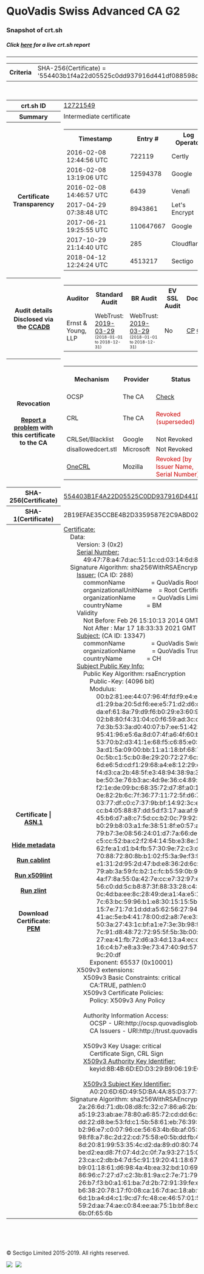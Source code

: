 # QuoVadis Swiss Advanced CA G2
### Snapshot of crt.sh
##### Click [here](https://crt.sh/?q=554403B1F4A22D05525C0DD937916D441DF088598DCD4EFEF1676B09D0CA7824) for a live crt.sh report

---
<!DOCTYPE HTML PUBLIC "-//W3C//DTD HTML 4.0 Transitional//EN">
<HTML>

<BODY>

<TABLE>
  <TR>
    <TH class="outer">Criteria</TH>
    <TD class="outer">SHA-256(Certificate) = '554403b1f4a22d05525c0dd937916d441df088598dcd4efef1676b09d0ca7824'</TD>
  </TR>
</TABLE>
<BR>
<TABLE>
  <TR>
    <TH class="outer">crt.sh ID</TH>
    <TD class="outer"><A href="?id=12721549">12721549</A></TD>
  </TR>
  <TR>
    <TH class="outer">Summary</TH>
    <TD class="outer">Intermediate certificate</TD>
  </TR>
  <TR>
    <TH class="outer">Certificate<BR>Transparency</TH>
    <TD class="outer">
<TABLE class="options" style="margin-left:0px">
  <TR>
    <TH>Timestamp</TH>
    <TH>Entry #</TH>
    <TH>Log Operator</TH>
    <TH>Log URL</TH>
  </TR>
  <TR>
    <TD>2016-02-08&nbsp; <FONT class="small">12:44:56 UTC</FONT></TD>
    <TD>722119</TD>
    <TD>Certly</TD>
    <TD>https://log.certly.io</TD>
  </TR>
  <TR>
    <TD>2016-02-08&nbsp; <FONT class="small">13:19:06 UTC</FONT></TD>
    <TD>12594378</TD>
    <TD>Google</TD>
    <TD>https://ct.googleapis.com/pilot</TD>
  </TR>
  <TR>
    <TD>2016-02-08&nbsp; <FONT class="small">14:46:57 UTC</FONT></TD>
    <TD>6439</TD>
    <TD>Venafi</TD>
    <TD>https://ctlog.api.venafi.com</TD>
  </TR>
  <TR>
    <TD>2017-04-29&nbsp; <FONT class="small">07:38:48 UTC</FONT></TD>
    <TD>8943861</TD>
    <TD>Let's Encrypt</TD>
    <TD>https://clicky.ct.letsencrypt.org</TD>
  </TR>
  <TR>
    <TD>2017-06-21&nbsp; <FONT class="small">19:25:55 UTC</FONT></TD>
    <TD>110647667</TD>
    <TD>Google</TD>
    <TD>https://ct.googleapis.com/rocketeer</TD>
  </TR>
  <TR>
    <TD>2017-10-29&nbsp; <FONT class="small">21:14:40 UTC</FONT></TD>
    <TD>285</TD>
    <TD>Cloudflare</TD>
    <TD>https://ct.cloudflare.com/logs/nimbus2021</TD>
  </TR>
  <TR>
    <TD>2018-04-12&nbsp; <FONT class="small">12:24:24 UTC</FONT></TD>
    <TD>4513217</TD>
    <TD>Sectigo</TD>
    <TD>https://dodo.ct.comodo.com</TD>
  </TR>
</TABLE>
    </TD>
  </TR>
  <TR>
    <TH class="outer">Audit details<BR>
      <DIV class="small" style="padding-top:3px">Disclosed via the
        <A href="//ccadb-public.secure.force.com/mozilla/PublicAllIntermediateCerts" target="_blank">CCADB</A></DIV>
    </TH>
    <TD class="outer">
<TABLE class="options" style="margin-left:0px">
  <TR>
    <TH>Auditor</TH>
    <TH>Standard Audit</TH>
    <TH>BR Audit</TH>
    <TH>EV SSL Audit</TH>
    <TH>Documents</TH>
    <TH>CCADB</TH>
    <TH>Root Owner / Certificate</TH>
  </TR>
  <TR>
    <TD style="vertical-align:middle">Ernst & Young, LLP</TD>
    <TD>WebTrust:
      <A href="https://www.cpacanada.ca/generichandlers/CPACHandler.ashx?attachmentid=227627" target="_blank">2019-03-29</A>
      <BR><FONT style="font-size:8pt">(2018-01-01 to 2018-12-31)</FONT></TD>
    <TD>WebTrust:
      <A href="https://www.cpacanada.ca/generichandlers/CPACHandler.ashx?attachmentid=227628" target="_blank">2019-03-29</A>
      <BR><FONT style="font-size:8pt">(2018-01-01 to 2018-12-31)</FONT></TD>
    <TD>No    <TD>
      <A href="https://www.quovadisglobal.com/~/media/Files/Repository/QV_RCA1_RCA3_CPCPS_V4_25.ashx" target="blank">CP</A>
      <A href="https://www.quovadisglobal.com/~/media/Files/Repository/QV_RCA2_CPCPS_v2.5.ashx" target="blank">CPS</A>
    </TD>
    <TD><A href="//ccadb.force.com/001o000000x2543AAA" target="_blank">001o000000x2543AAA</A></TD>
    <TD><A href="/?id=8878">QuoVadis</A></TD>
  </TR>
</TABLE>
    </TD>
  </TR>
  <TR>
    <TH class="outer">Revocation<BR><BR>
      <DIV class="small" style="padding-top:3px"><A href="?id=12721549&opt=problemreporting">Report a problem</A> with<BR>this certificate to the CA</DIV></TH>
    <TD class="outer">
      <TABLE class="options" style="margin-left:0px">
        <TR>
          <TH>Mechanism</TH>
          <TH>Provider</TH>
          <TH>Status</TH>
          <TH>Revocation Date</TH>
          <TH>Last Observed in CRL</TH>
          <TH>Last Checked <SPAN style="color:#CC0000;vertical-align:middle;font-size:70%;font-weight:normal">(Error)</SPAN></TH>
        </TR>
        <TR>
          <TD>OCSP</TD>
          <TD>The CA</TD>
          <TD><A href="?id=12721549&opt=ocsp">Check</A></TD>
          <TD><SPAN style="color:#888888">?</SPAN></TD>
          <TD><SPAN style="color:#888888">n/a</SPAN></TD>
          <TD><SPAN style="color:#888888">?</SPAN></TD>
        </TR>
        <TR>
          <TD>CRL</TD>
          <TD>The CA</TD>
          <TD><SPAN style="color:#CC0000">Revoked (superseded)</SPAN></TD><TD>2019-09-13&nbsp; <FONT class="small">14:29:03 UTC</FONT></TD><TD>2019-11-29&nbsp; <FONT class="small">19:57:27 UTC</FONT></TD><TD>2019-12-04&nbsp; <FONT class="small">20:05:09 UTC</FONT></TD>
        </TR>
        <TR>
          <TD>CRLSet/Blacklist</TD>
          <TD>Google</TD>
          <TD>Not Revoked</TD>
          <TD><SPAN style="color:#888888">n/a</SPAN></TD>
          <TD><SPAN style="color:#888888">n/a</SPAN></TD>
          <TD><SPAN style="color:#888888">n/a</SPAN></TD>
        </TR>
        <TR>
          <TD>disallowedcert.stl</TD>
          <TD>Microsoft</TD>
          <TD>Not Revoked</TD>
          <TD><SPAN style="color:#888888">n/a</SPAN></TD>
          <TD><SPAN style="color:#888888">n/a</SPAN></TD>
          <TD><SPAN style="color:#888888">n/a</SPAN></TD>
        </TR>
        <TR>
          <TD><A href="/mozilla-onecrl" target="_blank">OneCRL</A></TD>
          <TD>Mozilla</TD>
          <TD><SPAN style="color:#CC0000">Revoked [by Issuer Name, Serial Number]</SPAN></TD><TD><SPAN style="color:#888888">Unknown</SPAN></TD>
          <TD><SPAN style="color:#888888">n/a</SPAN></TD>
          <TD><SPAN style="color:#888888">n/a</SPAN></TD>
        </TR>
      </TABLE>
    </TD>
  </TR>
  <TR>
    <TH class="outer">SHA-256(Certificate)</TH>
    <TD class="outer"><A href="//censys.io/certificates/554403b1f4a22d05525c0dd937916d441df088598dcd4efef1676b09d0ca7824">554403B1F4A22D05525C0DD937916D441DF088598DCD4EFEF1676B09D0CA7824</A></TD>
  </TR>
  <TR>
    <TH class="outer">SHA-1(Certificate)</TH>
    <TD class="outer">2B19EFAE35CCBE4B2D3359587E2C9ABD02D8968D</TD>
  </TR>
  <TR>
    <TH class="outer">Certificate | <A href="?asn1=12721549">ASN.1</A>
      <SPAN class="small"><BR>
      <BR><BR><A href="?id=12721549&opt=nometadata">Hide metadata</A>
      <BR><BR><A href="?id=12721549&opt=cablint">Run cablint</A>
      <BR><BR><A href="?id=12721549&opt=x509lint">Run x509lint</A>
      <BR><BR><A href="?id=12721549&opt=zlint">Run zlint</A>
      <BR><BR><BR>Download Certificate: <A href="?d=12721549">PEM</A>
      </SPAN>
    </TH>
    <TD class="text"><A href="?d=12721549">Certificate:</A><BR>&nbsp;&nbsp;&nbsp;&nbsp;Data:<BR>&nbsp;&nbsp;&nbsp;&nbsp;&nbsp;&nbsp;&nbsp;&nbsp;Version:&nbsp;3&nbsp;(0x2)<BR>&nbsp;&nbsp;&nbsp;&nbsp;&nbsp;&nbsp;&nbsp;&nbsp;<A href="?serial=494778a47dac511ccd03146d81e9afb344a55ace">Serial&nbsp;Number:</A><BR>&nbsp;&nbsp;&nbsp;&nbsp;&nbsp;&nbsp;&nbsp;&nbsp;&nbsp;&nbsp;&nbsp;&nbsp;49:47:78:a4:7d:ac:51:1c:cd:03:14:6d:81:e9:af:b3:44:a5:5a:ce<BR>&nbsp;&nbsp;&nbsp;&nbsp;Signature&nbsp;Algorithm:&nbsp;sha256WithRSAEncryption<BR>&nbsp;&nbsp;&nbsp;&nbsp;&nbsp;&nbsp;&nbsp;&nbsp;<A href="?caid=288">Issuer:</A> <SPAN class="small">(CA ID: 288)</SPAN><BR>&nbsp;&nbsp;&nbsp;&nbsp;&nbsp;&nbsp;&nbsp;&nbsp;&nbsp;&nbsp;&nbsp;&nbsp;commonName&nbsp;&nbsp;&nbsp;&nbsp;&nbsp;&nbsp;&nbsp;&nbsp;&nbsp;&nbsp;&nbsp;&nbsp;&nbsp;&nbsp;&nbsp;&nbsp;=&nbsp;QuoVadis&nbsp;Root&nbsp;Certification&nbsp;Authority<BR>&nbsp;&nbsp;&nbsp;&nbsp;&nbsp;&nbsp;&nbsp;&nbsp;&nbsp;&nbsp;&nbsp;&nbsp;organizationalUnitName&nbsp;&nbsp;&nbsp;&nbsp;=&nbsp;Root&nbsp;Certification&nbsp;Authority<BR>&nbsp;&nbsp;&nbsp;&nbsp;&nbsp;&nbsp;&nbsp;&nbsp;&nbsp;&nbsp;&nbsp;&nbsp;organizationName&nbsp;&nbsp;&nbsp;&nbsp;&nbsp;&nbsp;&nbsp;&nbsp;&nbsp;&nbsp;=&nbsp;QuoVadis&nbsp;Limited<BR>&nbsp;&nbsp;&nbsp;&nbsp;&nbsp;&nbsp;&nbsp;&nbsp;&nbsp;&nbsp;&nbsp;&nbsp;countryName&nbsp;&nbsp;&nbsp;&nbsp;&nbsp;&nbsp;&nbsp;&nbsp;&nbsp;&nbsp;&nbsp;&nbsp;&nbsp;&nbsp;&nbsp;=&nbsp;BM<BR>&nbsp;&nbsp;&nbsp;&nbsp;&nbsp;&nbsp;&nbsp;&nbsp;Validity<BR>&nbsp;&nbsp;&nbsp;&nbsp;&nbsp;&nbsp;&nbsp;&nbsp;&nbsp;&nbsp;&nbsp;&nbsp;Not&nbsp;Before:&nbsp;Feb&nbsp;26&nbsp;15:10:13&nbsp;2014&nbsp;GMT<BR>&nbsp;&nbsp;&nbsp;&nbsp;&nbsp;&nbsp;&nbsp;&nbsp;&nbsp;&nbsp;&nbsp;&nbsp;Not&nbsp;After&nbsp;:&nbsp;Mar&nbsp;17&nbsp;18:33:33&nbsp;2021&nbsp;GMT<BR>&nbsp;&nbsp;&nbsp;&nbsp;&nbsp;&nbsp;&nbsp;&nbsp;<A href="?caid=13347">Subject:</A> <SPAN class="small">(CA ID: 13347)</SPAN><BR>&nbsp;&nbsp;&nbsp;&nbsp;&nbsp;&nbsp;&nbsp;&nbsp;&nbsp;&nbsp;&nbsp;&nbsp;commonName&nbsp;&nbsp;&nbsp;&nbsp;&nbsp;&nbsp;&nbsp;&nbsp;&nbsp;&nbsp;&nbsp;&nbsp;&nbsp;&nbsp;&nbsp;&nbsp;=&nbsp;QuoVadis&nbsp;Swiss&nbsp;Advanced&nbsp;CA&nbsp;G2<BR>&nbsp;&nbsp;&nbsp;&nbsp;&nbsp;&nbsp;&nbsp;&nbsp;&nbsp;&nbsp;&nbsp;&nbsp;organizationName&nbsp;&nbsp;&nbsp;&nbsp;&nbsp;&nbsp;&nbsp;&nbsp;&nbsp;&nbsp;=&nbsp;QuoVadis&nbsp;Trustlink&nbsp;Switzerland&nbsp;Ltd.<BR>&nbsp;&nbsp;&nbsp;&nbsp;&nbsp;&nbsp;&nbsp;&nbsp;&nbsp;&nbsp;&nbsp;&nbsp;countryName&nbsp;&nbsp;&nbsp;&nbsp;&nbsp;&nbsp;&nbsp;&nbsp;&nbsp;&nbsp;&nbsp;&nbsp;&nbsp;&nbsp;&nbsp;=&nbsp;CH<BR>&nbsp;&nbsp;&nbsp;&nbsp;&nbsp;&nbsp;&nbsp;&nbsp;<A href="?spkisha256=3c23bb35a2f14742ebfb7f671945ea998e21fa999032e79240f6bcb36975de5e">Subject&nbsp;Public&nbsp;Key&nbsp;Info:</A><BR>&nbsp;&nbsp;&nbsp;&nbsp;&nbsp;&nbsp;&nbsp;&nbsp;&nbsp;&nbsp;&nbsp;&nbsp;Public&nbsp;Key&nbsp;Algorithm:&nbsp;rsaEncryption<BR>&nbsp;&nbsp;&nbsp;&nbsp;&nbsp;&nbsp;&nbsp;&nbsp;&nbsp;&nbsp;&nbsp;&nbsp;&nbsp;&nbsp;&nbsp;&nbsp;Public-Key:&nbsp;(4096&nbsp;bit)<BR>&nbsp;&nbsp;&nbsp;&nbsp;&nbsp;&nbsp;&nbsp;&nbsp;&nbsp;&nbsp;&nbsp;&nbsp;&nbsp;&nbsp;&nbsp;&nbsp;Modulus:<BR>&nbsp;&nbsp;&nbsp;&nbsp;&nbsp;&nbsp;&nbsp;&nbsp;&nbsp;&nbsp;&nbsp;&nbsp;&nbsp;&nbsp;&nbsp;&nbsp;&nbsp;&nbsp;&nbsp;&nbsp;00:b2:81:ee:44:07:96:4f:fd:f9:e4:e3:b2:8f:81:<BR>&nbsp;&nbsp;&nbsp;&nbsp;&nbsp;&nbsp;&nbsp;&nbsp;&nbsp;&nbsp;&nbsp;&nbsp;&nbsp;&nbsp;&nbsp;&nbsp;&nbsp;&nbsp;&nbsp;&nbsp;d1:29:ba:20:5d:f6:ee:e5:71:d2:d6:c5:e1:8b:3a:<BR>&nbsp;&nbsp;&nbsp;&nbsp;&nbsp;&nbsp;&nbsp;&nbsp;&nbsp;&nbsp;&nbsp;&nbsp;&nbsp;&nbsp;&nbsp;&nbsp;&nbsp;&nbsp;&nbsp;&nbsp;da:ef:61:8a:79:d9:f6:b0:29:e3:60:9b:7a:10:a2:<BR>&nbsp;&nbsp;&nbsp;&nbsp;&nbsp;&nbsp;&nbsp;&nbsp;&nbsp;&nbsp;&nbsp;&nbsp;&nbsp;&nbsp;&nbsp;&nbsp;&nbsp;&nbsp;&nbsp;&nbsp;02:b8:80:f4:31:04:c0:f6:59:ad:3c:d2:73:8f:a3:<BR>&nbsp;&nbsp;&nbsp;&nbsp;&nbsp;&nbsp;&nbsp;&nbsp;&nbsp;&nbsp;&nbsp;&nbsp;&nbsp;&nbsp;&nbsp;&nbsp;&nbsp;&nbsp;&nbsp;&nbsp;7d:3b:53:3a:d0:40:07:b7:ee:51:42:26:a5:e5:2e:<BR>&nbsp;&nbsp;&nbsp;&nbsp;&nbsp;&nbsp;&nbsp;&nbsp;&nbsp;&nbsp;&nbsp;&nbsp;&nbsp;&nbsp;&nbsp;&nbsp;&nbsp;&nbsp;&nbsp;&nbsp;95:41:96:e5:6a:8d:07:4f:a6:4f:60:b3:2b:9c:6a:<BR>&nbsp;&nbsp;&nbsp;&nbsp;&nbsp;&nbsp;&nbsp;&nbsp;&nbsp;&nbsp;&nbsp;&nbsp;&nbsp;&nbsp;&nbsp;&nbsp;&nbsp;&nbsp;&nbsp;&nbsp;53:70:b2:d3:41:1e:68:f5:c6:85:e0:51:f4:d7:85:<BR>&nbsp;&nbsp;&nbsp;&nbsp;&nbsp;&nbsp;&nbsp;&nbsp;&nbsp;&nbsp;&nbsp;&nbsp;&nbsp;&nbsp;&nbsp;&nbsp;&nbsp;&nbsp;&nbsp;&nbsp;3a:d1:5a:09:00:bb:11:a1:18:bf:68:76:3d:be:f5:<BR>&nbsp;&nbsp;&nbsp;&nbsp;&nbsp;&nbsp;&nbsp;&nbsp;&nbsp;&nbsp;&nbsp;&nbsp;&nbsp;&nbsp;&nbsp;&nbsp;&nbsp;&nbsp;&nbsp;&nbsp;0c:5b:c1:5c:b0:8e:29:20:72:27:6c:0f:35:66:a3:<BR>&nbsp;&nbsp;&nbsp;&nbsp;&nbsp;&nbsp;&nbsp;&nbsp;&nbsp;&nbsp;&nbsp;&nbsp;&nbsp;&nbsp;&nbsp;&nbsp;&nbsp;&nbsp;&nbsp;&nbsp;6d:e6:5d:cd:f1:29:68:a4:e8:12:29:df:36:c3:8d:<BR>&nbsp;&nbsp;&nbsp;&nbsp;&nbsp;&nbsp;&nbsp;&nbsp;&nbsp;&nbsp;&nbsp;&nbsp;&nbsp;&nbsp;&nbsp;&nbsp;&nbsp;&nbsp;&nbsp;&nbsp;f4:d3:ca:2b:48:5f:e3:48:94:38:9a:33:1c:2a:e8:<BR>&nbsp;&nbsp;&nbsp;&nbsp;&nbsp;&nbsp;&nbsp;&nbsp;&nbsp;&nbsp;&nbsp;&nbsp;&nbsp;&nbsp;&nbsp;&nbsp;&nbsp;&nbsp;&nbsp;&nbsp;be:50:3e:76:b3:ac:4d:9e:36:c4:89:ac:79:b0:cf:<BR>&nbsp;&nbsp;&nbsp;&nbsp;&nbsp;&nbsp;&nbsp;&nbsp;&nbsp;&nbsp;&nbsp;&nbsp;&nbsp;&nbsp;&nbsp;&nbsp;&nbsp;&nbsp;&nbsp;&nbsp;f2:1e:de:09:bc:68:35:72:d7:8f:a0:13:5b:27:13:<BR>&nbsp;&nbsp;&nbsp;&nbsp;&nbsp;&nbsp;&nbsp;&nbsp;&nbsp;&nbsp;&nbsp;&nbsp;&nbsp;&nbsp;&nbsp;&nbsp;&nbsp;&nbsp;&nbsp;&nbsp;0e:82:2b:6c:7f:36:77:11:72:5f:d6:71:d6:81:8d:<BR>&nbsp;&nbsp;&nbsp;&nbsp;&nbsp;&nbsp;&nbsp;&nbsp;&nbsp;&nbsp;&nbsp;&nbsp;&nbsp;&nbsp;&nbsp;&nbsp;&nbsp;&nbsp;&nbsp;&nbsp;03:77:df:c0:c7:37:9b:bf:14:92:3c:e0:d3:2d:e7:<BR>&nbsp;&nbsp;&nbsp;&nbsp;&nbsp;&nbsp;&nbsp;&nbsp;&nbsp;&nbsp;&nbsp;&nbsp;&nbsp;&nbsp;&nbsp;&nbsp;&nbsp;&nbsp;&nbsp;&nbsp;cc:b4:05:88:87:dd:5d:f3:17:aa:af:9e:d9:b8:9f:<BR>&nbsp;&nbsp;&nbsp;&nbsp;&nbsp;&nbsp;&nbsp;&nbsp;&nbsp;&nbsp;&nbsp;&nbsp;&nbsp;&nbsp;&nbsp;&nbsp;&nbsp;&nbsp;&nbsp;&nbsp;45:b6:d7:a8:c7:5d:cc:b2:0c:79:92:20:40:cc:a5:<BR>&nbsp;&nbsp;&nbsp;&nbsp;&nbsp;&nbsp;&nbsp;&nbsp;&nbsp;&nbsp;&nbsp;&nbsp;&nbsp;&nbsp;&nbsp;&nbsp;&nbsp;&nbsp;&nbsp;&nbsp;b0:29:b8:03:a1:fe:38:51:8f:e0:57:ab:d2:bf:56:<BR>&nbsp;&nbsp;&nbsp;&nbsp;&nbsp;&nbsp;&nbsp;&nbsp;&nbsp;&nbsp;&nbsp;&nbsp;&nbsp;&nbsp;&nbsp;&nbsp;&nbsp;&nbsp;&nbsp;&nbsp;79:b7:3e:08:56:24:01:d7:7a:66:de:4b:80:31:d2:<BR>&nbsp;&nbsp;&nbsp;&nbsp;&nbsp;&nbsp;&nbsp;&nbsp;&nbsp;&nbsp;&nbsp;&nbsp;&nbsp;&nbsp;&nbsp;&nbsp;&nbsp;&nbsp;&nbsp;&nbsp;c5:cc:52:ba:c2:f2:64:14:5b:e3:8e:10:b3:8d:13:<BR>&nbsp;&nbsp;&nbsp;&nbsp;&nbsp;&nbsp;&nbsp;&nbsp;&nbsp;&nbsp;&nbsp;&nbsp;&nbsp;&nbsp;&nbsp;&nbsp;&nbsp;&nbsp;&nbsp;&nbsp;62:fe:a1:d1:b4:fb:57:30:9e:72:c3:d8:21:09:99:<BR>&nbsp;&nbsp;&nbsp;&nbsp;&nbsp;&nbsp;&nbsp;&nbsp;&nbsp;&nbsp;&nbsp;&nbsp;&nbsp;&nbsp;&nbsp;&nbsp;&nbsp;&nbsp;&nbsp;&nbsp;70:88:72:80:8b:b1:02:f5:3a:9e:f3:98:5f:17:5c:<BR>&nbsp;&nbsp;&nbsp;&nbsp;&nbsp;&nbsp;&nbsp;&nbsp;&nbsp;&nbsp;&nbsp;&nbsp;&nbsp;&nbsp;&nbsp;&nbsp;&nbsp;&nbsp;&nbsp;&nbsp;e1:31:2d:95:2d:47:bd:e8:36:2d:6c:22:cf:08:73:<BR>&nbsp;&nbsp;&nbsp;&nbsp;&nbsp;&nbsp;&nbsp;&nbsp;&nbsp;&nbsp;&nbsp;&nbsp;&nbsp;&nbsp;&nbsp;&nbsp;&nbsp;&nbsp;&nbsp;&nbsp;79:ab:3a:59:fc:b2:1c:fc:b5:59:0b:94:a9:92:b2:<BR>&nbsp;&nbsp;&nbsp;&nbsp;&nbsp;&nbsp;&nbsp;&nbsp;&nbsp;&nbsp;&nbsp;&nbsp;&nbsp;&nbsp;&nbsp;&nbsp;&nbsp;&nbsp;&nbsp;&nbsp;4a:f7:8a:55:0a:42:7e:cc:e7:32:97:ec:5e:96:2a:<BR>&nbsp;&nbsp;&nbsp;&nbsp;&nbsp;&nbsp;&nbsp;&nbsp;&nbsp;&nbsp;&nbsp;&nbsp;&nbsp;&nbsp;&nbsp;&nbsp;&nbsp;&nbsp;&nbsp;&nbsp;56:c0:dd:5c:b8:87:3f:88:33:28:c4:30:08:36:70:<BR>&nbsp;&nbsp;&nbsp;&nbsp;&nbsp;&nbsp;&nbsp;&nbsp;&nbsp;&nbsp;&nbsp;&nbsp;&nbsp;&nbsp;&nbsp;&nbsp;&nbsp;&nbsp;&nbsp;&nbsp;0c:4d:ba:ee:8c:28:49:de:a1:4a:e5:19:48:84:26:<BR>&nbsp;&nbsp;&nbsp;&nbsp;&nbsp;&nbsp;&nbsp;&nbsp;&nbsp;&nbsp;&nbsp;&nbsp;&nbsp;&nbsp;&nbsp;&nbsp;&nbsp;&nbsp;&nbsp;&nbsp;7c:63:bc:59:96:b1:e8:30:15:15:5b:05:c6:5e:a5:<BR>&nbsp;&nbsp;&nbsp;&nbsp;&nbsp;&nbsp;&nbsp;&nbsp;&nbsp;&nbsp;&nbsp;&nbsp;&nbsp;&nbsp;&nbsp;&nbsp;&nbsp;&nbsp;&nbsp;&nbsp;15:7e:71:7d:1d:dd:a5:62:56:27:94:7a:4b:4d:8d:<BR>&nbsp;&nbsp;&nbsp;&nbsp;&nbsp;&nbsp;&nbsp;&nbsp;&nbsp;&nbsp;&nbsp;&nbsp;&nbsp;&nbsp;&nbsp;&nbsp;&nbsp;&nbsp;&nbsp;&nbsp;41:ac:5e:b4:41:78:00:d2:a8:7e:e3:8f:8d:88:76:<BR>&nbsp;&nbsp;&nbsp;&nbsp;&nbsp;&nbsp;&nbsp;&nbsp;&nbsp;&nbsp;&nbsp;&nbsp;&nbsp;&nbsp;&nbsp;&nbsp;&nbsp;&nbsp;&nbsp;&nbsp;50:3a:27:43:1c:bf:a1:e7:3e:3b:98:9f:e8:54:f1:<BR>&nbsp;&nbsp;&nbsp;&nbsp;&nbsp;&nbsp;&nbsp;&nbsp;&nbsp;&nbsp;&nbsp;&nbsp;&nbsp;&nbsp;&nbsp;&nbsp;&nbsp;&nbsp;&nbsp;&nbsp;7c:91:d8:48:72:72:95:5f:5b:3b:00:dc:bb:8a:99:<BR>&nbsp;&nbsp;&nbsp;&nbsp;&nbsp;&nbsp;&nbsp;&nbsp;&nbsp;&nbsp;&nbsp;&nbsp;&nbsp;&nbsp;&nbsp;&nbsp;&nbsp;&nbsp;&nbsp;&nbsp;27:ea:41:fb:72:d6:a3:4d:13:a4:ec:c5:be:d8:08:<BR>&nbsp;&nbsp;&nbsp;&nbsp;&nbsp;&nbsp;&nbsp;&nbsp;&nbsp;&nbsp;&nbsp;&nbsp;&nbsp;&nbsp;&nbsp;&nbsp;&nbsp;&nbsp;&nbsp;&nbsp;16:c4:b7:e8:a3:9e:73:47:40:9d:57:35:5f:e3:47:<BR>&nbsp;&nbsp;&nbsp;&nbsp;&nbsp;&nbsp;&nbsp;&nbsp;&nbsp;&nbsp;&nbsp;&nbsp;&nbsp;&nbsp;&nbsp;&nbsp;&nbsp;&nbsp;&nbsp;&nbsp;9c:20:df<BR>&nbsp;&nbsp;&nbsp;&nbsp;&nbsp;&nbsp;&nbsp;&nbsp;&nbsp;&nbsp;&nbsp;&nbsp;&nbsp;&nbsp;&nbsp;&nbsp;Exponent:&nbsp;65537&nbsp;(0x10001)<BR>&nbsp;&nbsp;&nbsp;&nbsp;&nbsp;&nbsp;&nbsp;&nbsp;X509v3&nbsp;extensions:<BR>&nbsp;&nbsp;&nbsp;&nbsp;&nbsp;&nbsp;&nbsp;&nbsp;&nbsp;&nbsp;&nbsp;&nbsp;X509v3&nbsp;Basic&nbsp;Constraints:&nbsp;critical<BR>&nbsp;&nbsp;&nbsp;&nbsp;&nbsp;&nbsp;&nbsp;&nbsp;&nbsp;&nbsp;&nbsp;&nbsp;&nbsp;&nbsp;&nbsp;&nbsp;CA:TRUE,&nbsp;pathlen:0<BR>&nbsp;&nbsp;&nbsp;&nbsp;&nbsp;&nbsp;&nbsp;&nbsp;&nbsp;&nbsp;&nbsp;&nbsp;X509v3&nbsp;Certificate&nbsp;Policies:&nbsp;<BR>&nbsp;&nbsp;&nbsp;&nbsp;&nbsp;&nbsp;&nbsp;&nbsp;&nbsp;&nbsp;&nbsp;&nbsp;&nbsp;&nbsp;&nbsp;&nbsp;Policy:&nbsp;X509v3&nbsp;Any&nbsp;Policy<BR><BR>&nbsp;&nbsp;&nbsp;&nbsp;&nbsp;&nbsp;&nbsp;&nbsp;&nbsp;&nbsp;&nbsp;&nbsp;Authority&nbsp;Information&nbsp;Access:&nbsp;<BR>&nbsp;&nbsp;&nbsp;&nbsp;&nbsp;&nbsp;&nbsp;&nbsp;&nbsp;&nbsp;&nbsp;&nbsp;&nbsp;&nbsp;&nbsp;&nbsp;OCSP&nbsp;-&nbsp;URI:http://ocsp.quovadisglobal.com<BR>&nbsp;&nbsp;&nbsp;&nbsp;&nbsp;&nbsp;&nbsp;&nbsp;&nbsp;&nbsp;&nbsp;&nbsp;&nbsp;&nbsp;&nbsp;&nbsp;CA&nbsp;Issuers&nbsp;-&nbsp;URI:http://trust.quovadisglobal.com/qvrca.crt<BR><BR>&nbsp;&nbsp;&nbsp;&nbsp;&nbsp;&nbsp;&nbsp;&nbsp;&nbsp;&nbsp;&nbsp;&nbsp;X509v3&nbsp;Key&nbsp;Usage:&nbsp;critical<BR>&nbsp;&nbsp;&nbsp;&nbsp;&nbsp;&nbsp;&nbsp;&nbsp;&nbsp;&nbsp;&nbsp;&nbsp;&nbsp;&nbsp;&nbsp;&nbsp;Certificate&nbsp;Sign,&nbsp;CRL&nbsp;Sign<BR>&nbsp;&nbsp;&nbsp;&nbsp;&nbsp;&nbsp;&nbsp;&nbsp;&nbsp;&nbsp;&nbsp;&nbsp;<A href="?ski=8b4b6dedd329b90619ec3939a9f097846acbefdf">X509v3&nbsp;Authority&nbsp;Key&nbsp;Identifier:</A><BR>&nbsp;&nbsp;&nbsp;&nbsp;&nbsp;&nbsp;&nbsp;&nbsp;&nbsp;&nbsp;&nbsp;&nbsp;&nbsp;&nbsp;&nbsp;&nbsp;keyid:8B:4B:6D:ED:D3:29:B9:06:19:EC:39:39:A9:F0:97:84:6A:CB:EF:DF<BR><BR>&nbsp;&nbsp;&nbsp;&nbsp;&nbsp;&nbsp;&nbsp;&nbsp;&nbsp;&nbsp;&nbsp;&nbsp;<A href="?ski=a0206d6d495dba4a85d37720b27ab88b0eedd59d">X509v3&nbsp;Subject&nbsp;Key&nbsp;Identifier:</A><BR>&nbsp;&nbsp;&nbsp;&nbsp;&nbsp;&nbsp;&nbsp;&nbsp;&nbsp;&nbsp;&nbsp;&nbsp;&nbsp;&nbsp;&nbsp;&nbsp;A0:20:6D:6D:49:5D:BA:4A:85:D3:77:20:B2:7A:B8:8B:0E:ED:D5:9D<BR>&nbsp;&nbsp;&nbsp;&nbsp;Signature&nbsp;Algorithm:&nbsp;sha256WithRSAEncryption<BR>&nbsp;&nbsp;&nbsp;&nbsp;&nbsp;&nbsp;&nbsp;&nbsp;&nbsp;2a:26:6d:71:db:08:d8:fc:32:c7:86:a6:2b:75:28:ac:9d:23:<BR>&nbsp;&nbsp;&nbsp;&nbsp;&nbsp;&nbsp;&nbsp;&nbsp;&nbsp;a5:19:23:ab:ae:78:80:a6:85:72:cd:dd:6c:99:1e:22:51:83:<BR>&nbsp;&nbsp;&nbsp;&nbsp;&nbsp;&nbsp;&nbsp;&nbsp;&nbsp;dd:22:d8:be:53:fd:c1:5b:58:61:eb:76:39:8f:47:31:38:97:<BR>&nbsp;&nbsp;&nbsp;&nbsp;&nbsp;&nbsp;&nbsp;&nbsp;&nbsp;b2:96:e7:c0:07:96:ce:56:63:4b:6b:af:05:03:27:56:45:60:<BR>&nbsp;&nbsp;&nbsp;&nbsp;&nbsp;&nbsp;&nbsp;&nbsp;&nbsp;98:f8:a7:8c:2d:22:cd:75:58:e0:5b:dd:fb:44:7d:ff:a1:88:<BR>&nbsp;&nbsp;&nbsp;&nbsp;&nbsp;&nbsp;&nbsp;&nbsp;&nbsp;8d:20:81:99:53:35:4c:d2:da:89:d0:80:74:0b:6b:9a:ae:7f:<BR>&nbsp;&nbsp;&nbsp;&nbsp;&nbsp;&nbsp;&nbsp;&nbsp;&nbsp;be:d2:ea:d8:7f:07:4d:2c:0f:7a:93:27:15:08:9c:c1:d3:ef:<BR>&nbsp;&nbsp;&nbsp;&nbsp;&nbsp;&nbsp;&nbsp;&nbsp;&nbsp;23:ca:c2:db:b4:7d:5c:91:19:20:41:18:67:48:8e:31:73:5d:<BR>&nbsp;&nbsp;&nbsp;&nbsp;&nbsp;&nbsp;&nbsp;&nbsp;&nbsp;b9:01:18:61:d6:98:4a:4b:ea:32:bd:10:69:91:58:ae:f3:3e:<BR>&nbsp;&nbsp;&nbsp;&nbsp;&nbsp;&nbsp;&nbsp;&nbsp;&nbsp;86:96:c7:27:d7:c2:3b:81:9a:c2:7e:71:79:cf:57:02:16:b2:<BR>&nbsp;&nbsp;&nbsp;&nbsp;&nbsp;&nbsp;&nbsp;&nbsp;&nbsp;26:b7:f3:b0:a1:61:ba:7d:2b:72:91:39:fe:e7:a6:01:ac:a8:<BR>&nbsp;&nbsp;&nbsp;&nbsp;&nbsp;&nbsp;&nbsp;&nbsp;&nbsp;b6:38:20:78:17:f0:08:ca:16:7d:ac:18:ab:f5:9a:fe:00:c2:<BR>&nbsp;&nbsp;&nbsp;&nbsp;&nbsp;&nbsp;&nbsp;&nbsp;&nbsp;6d:1b:a4:d4:c1:9c:d7:fc:48:ce:46:57:01:5d:a4:8c:66:c2:<BR>&nbsp;&nbsp;&nbsp;&nbsp;&nbsp;&nbsp;&nbsp;&nbsp;&nbsp;59:2d:aa:74:ae:c0:84:ee:aa:75:1b:bf:8e:c3:37:9e:95:36:<BR>&nbsp;&nbsp;&nbsp;&nbsp;&nbsp;&nbsp;&nbsp;&nbsp;&nbsp;6b:0f:65:6b<BR>    </TD>
  </TR>
</TABLE>

  <BR><BR><BR>

  <P class="copyright">&copy; Sectigo Limited 2015-2019. All rights reserved.</P>
  <DIV>
    <A href="https://sectigo.com/"><IMG src="/sectigo_s.png"></A>
    &nbsp;<A href="https://github.com/crtsh"><IMG src="/GitHub-Mark-32px.png"></A>
  </DIV>
</BODY>
</HTML>
